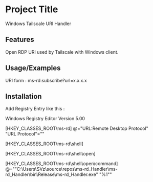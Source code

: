 
# Project Title

Windows Tailscale URI Handler


## Features

Open RDP URI used by Tailscale with Windows client.


## Usage/Examples

URI form : ms-rd:subscribe?url=x.x.x.x


## Installation

Add Registry Entry like this :

Windows Registry Editor Version 5.00

[HKEY_CLASSES_ROOT\ms-rd]
@="URL:Remote Desktop Protocol"\
"URL Protocol"=""

[HKEY_CLASSES_ROOT\ms-rd\shell]

[HKEY_CLASSES_ROOT\ms-rd\shell\open]

[HKEY_CLASSES_ROOT\ms-rd\shell\open\command]\
@="\"C:\\Users\\SVz\\source\\repos\\ms-rd_Handler\\ms-rd_Handler\\bin\\Release\\ms-rd_Handler.exe\" \"%1\""    
